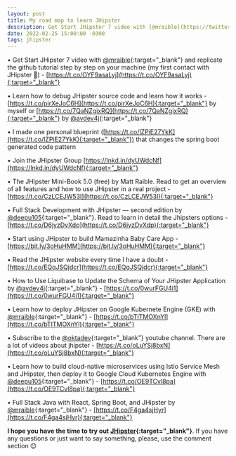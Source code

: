 ```yaml
---
layout: post
title: My road map to learn JHipster
description: Get Start JHipster 7 video with [@mraible](https://twitter.com/mraible?t=BK6_6Qf1CS0jFODjpxEjMg&s=09){:target="_blank"}  and replicate the github tutorial step by step on your machine (my first contact with JHipster 🤯) - [https://t.co/OYF9asaLyj](https://t.co/OYF9asaLyj){:target="_blank"} 
date: 2022-02-25 15:00:00 -0300
tags: jhipster
---
```


• Get Start JHipster 7 video with [@mraible](https://twitter.com/mraible?t=BK6_6Qf1CS0jFODjpxEjMg&s=09){:target="_blank"}  and replicate the github tutorial step by step on your machine (my first contact with JHipster 🤯) - [https://t.co/OYF9asaLyj](https://t.co/OYF9asaLyj){:target="_blank"} 

• Learn how to debug JHipster source code and learn how it works - [https://t.co/pirXeJoC6H](https://t.co/pirXeJoC6H){:target="_blank"} by myself or [https://t.co/7QaNZgixRQ](https://t.co/7QaNZgixRQ){:target="_blank"} by [@avdev4j](https://twitter.com/avdev4j?t=5f1PdVVFRzYQ3ViicdJwBg&s=09){:target="_blank"}

• I made one personal blueprint ([https://t.co/lZPiE27YkK](https://t.co/lZPiE27YkK){:target="_blank"}) that changes the spring boot generated code pattern

• Join the JHipster Group [https://lnkd.in/dyUWdcNf](https://lnkd.in/dyUWdcNf){:target="_blank"}

• The JHipster Mini-Book 5.0 (free) by Matt Raible. Read to get an overview of all features and how to use JHipster in a real project - [https://t.co/CzLCEJW53I](https://t.co/CzLCEJW53I){:target="_blank"}

• Full Stack Development with JHipster — second edition by [@deepu105](https://twitter.com/deepu105?t=ReyanpgBIYcE6FoKC4Z4KA&s=09){:target="_blank"}. Read to learn in detail the Jhipsters options - [https://t.co/D6jyzDvXdp](https://t.co/D6jyzDvXdp){:target="_blank"}

• Start using JHipster to build Mamazinha Baby Care App - [https://bit.ly/3oHuHMM](https://bit.ly/3oHuHMM){:target="_blank"}

• Read the JHipster website every time I have a doubt - [https://t.co/EQqJSQjdcr](https://t.co/EQqJSQjdcr){:target="_blank"}

• How to Use Liquibase to Update the Schema of Your JHipster Application by [@avdev4j](https://twitter.com/avdev4j?t=5f1PdVVFRzYQ3ViicdJwBg&s=09){:target="_blank"} - [https://t.co/0wurFGU4i1](https://t.co/0wurFGU4i1){:target="_blank"}

• Learn how to deploy JHipster on Google Kubernete Engine (GKE) with [@mraible](https://twitter.com/mraible?t=BK6_6Qf1CS0jFODjpxEjMg&s=09){:target="_blank"} - [https://t.co/bTITMOXnYl](https://t.co/bTITMOXnYl){:target="_blank"}

• Subscribe to the [@oktadev](https://twitter.com/oktadev?t=mx2sCKUOyxkEdxkVx3xiGQ&s=09){:target="_blank"} youtube channel. There are a lot of videos about jhipster - [https://t.co/oLuYSj8bxN](https://t.co/oLuYSj8bxN){:target="_blank"}

• Learn how to build cloud-native microservices using Istio Service Mesh and JHipster, then deploy it to Google Cloud Kubernetes Engine with [@deepu105](https://twitter.com/deepu105?t=ReyanpgBIYcE6FoKC4Z4KA&s=09){:target="_blank"} - [https://t.co/OE9TCvl8pa](https://t.co/OE9TCvl8pa){:target="_blank"}

• Full Stack Java with React, Spring Boot, and JHipster by [@mraible](https://twitter.com/mraible?t=BK6_6Qf1CS0jFODjpxEjMg&s=09){:target="_blank"} - [https://t.co/F4ga4sjHyr](https://t.co/F4ga4sjHyr){:target="_blank"}

**I hope you have the time to try out [JHipster](https://www.jhipster.tech/){:target="_blank"}**. If you have any questions or just want to say something, please, use the comment section 😊
